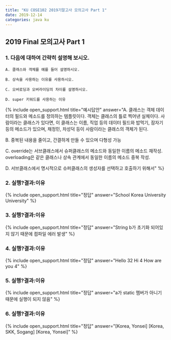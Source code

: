```yaml
---
title: "KU COSE102 2019기말고사 모의고사 Part 1"
date: 2019-12-14
categories: java ku
---
```


## 2019 Final 모의고사 Part 1

### 1. 다음에 대하여 간략히 설명해 보시오.

``A. 클래스와 객체를 예를 들어 설명하시오.``

``B. 상속을 사용하는 이유를 사용하시오.``

``C. 오버로딩과 오버라이딩의 차이를 설명하시오.``

``D. super 키워드를 사용하는 이유``

{% include open_support.html title="예시답안" answer="A. 클래스는 객체 데이터의 필드와 메소드를 정의하는 템플릿이다. 
객체는 클래스의 틀로 찍어낸 실체이다.
사람이라는 클래스가 있다면, 이 클래스는 이름, 직업 등의 데이터 필드와 밥먹기, 잠자기 등의 메소드가 있으며, 
채정민, 차성덕 등이 사람이라는 클래스의 객체가 된다.

B. 중복된 내용을 줄이고, 간결하게 만들 수 있으며 다형성 가능

C. override는 서브클래스에서 슈퍼클래스의 메소드와 동일한 이름의 메소드 재작성.
overloading은 같은 클래스나 상속 관계에서 동일한 이름의 메소드 중복 작성.

D. 서브클래스에서 명시적으로 슈퍼클래스의 생성자를 선택하고 호출하기 위해서" %}

### 2. 실행?결과:이유

<script src="https://gist.github.com/DetegiCE/2ca1c3810737046d6d6567abeed8c74a.js"></script>

{% include open_support.html title="정답" answer="School
Korea University
University" %}

### 3. 실행?결과:이유

<script src="https://gist.github.com/DetegiCE/4a1d25c940caa03dca56fa0e1e1b7195.js"></script>

{% include open_support.html title="정답" answer="String b가 초기화 되어있지 않기 때문에 컴파일 에러 발생" %}

### 4. 실행?결과:이유

<script src="https://gist.github.com/DetegiCE/d14c1c45aaf3bb7560ea8fac017be022.js"></script>

{% include open_support.html title="정답" answer="Hello 32
Hi 4
How are you 4" %}

### 5. 실행?결과:이유

<script src="https://gist.github.com/DetegiCE/0fb795f269fe597f5e650ff576458d1a.js"></script>

{% include open_support.html title="정답" answer="a가 static 멤버가 아니기 때문에 실행이 되지 않음" %}

### 6. 실행?결과:이유

<script src="https://gist.github.com/DetegiCE/82a04257d591f4d942808064c76cceb7.js"></script>

{% include open_support.html title="정답" answer="[Korea, Yonsei]
[Korea, SKK, Sogang]
[Korea, Yonsei]" %}
